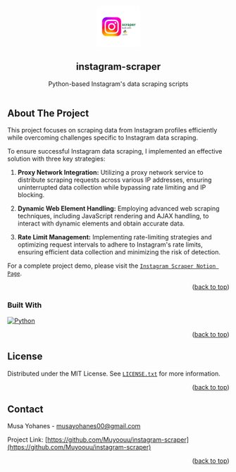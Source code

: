 
<a name="readme-top"></a>

<!-- PROJECT SHIELDS -->
<!--
*** I'm using markdown "reference style" links for readability.
*** Reference links are enclosed in brackets [ ] instead of parentheses ( ).
*** See the bottom of this document for the declaration of the reference variables
*** for contributors-url, forks-url, etc. This is an optional, concise syntax you may use.
*** https://www.markdownguide.org/basic-syntax/#reference-style-links
-->


<!-- PROJECT LOGO -->
<br />
<div align="center">
<img src="img/instagram_scraper_logo.png" width="20%" height="20%">
<h2 align="center">instagram-scraper</h2>

  <p align="center">
    Python-based Instagram's data scraping scripts
    <br />
    <br />
</div>


<!-- ABOUT THE PROJECT -->
## About The Project

This project focuses on scraping data from Instagram profiles efficiently while overcoming challenges specific to Instagram data scraping.

To ensure successful Instagram data scraping, I implemented an effective solution with three key strategies:

1. **Proxy Network Integration:** Utilizing a proxy network service to distribute scraping requests across various IP addresses, ensuring uninterrupted data collection while bypassing rate limiting and IP blocking.

2. **Dynamic Web Element Handling:** Employing advanced web scraping techniques, including JavaScript rendering and AJAX handling, to interact with dynamic elements and obtain accurate data.

3. **Rate Limit Management:** Implementing rate-limiting strategies and optimizing request intervals to adhere to Instagram's rate limits, ensuring efficient data collection and minimizing the risk of detection.

For a complete project demo, please visit the [`Instagram Scraper Notion Page`](https://muyoouu.notion.site/Instagram-s-Data-Scraping-b9e1694801a7429bb0c74c8b0c8f23c6?pvs=4).

<p align="right">(<a href="#readme-top">back to top</a>)</p>

### Built With

[![Python][Python.py]][Python-url] 

<p align="right">(<a href="#readme-top">back to top</a>)</p>

<!-- LICENSE -->
## License

Distributed under the MIT License. See [`LICENSE.txt`](LICENSE.txt) for more information.

<p align="right">(<a href="#readme-top">back to top</a>)</p>


<!-- CONTACT -->
## Contact

Musa Yohanes - musayohanes00@gmail.com

Project Link: [https://github.com/Muyoouu/instagram-scraper](https://github.com/Muyoouu/instagram-scraper)

<p align="right">(<a href="#readme-top">back to top</a>)</p>

<!-- MARKDOWN LINKS & IMAGES -->
<!-- https://www.markdownguide.org/basic-syntax/#reference-style-links -->
[Python.py]: https://img.shields.io/badge/python-3670A0?style=for-the-badge&logo=python&logoColor=ffdd54
[Python-url]: https://www.python.org/